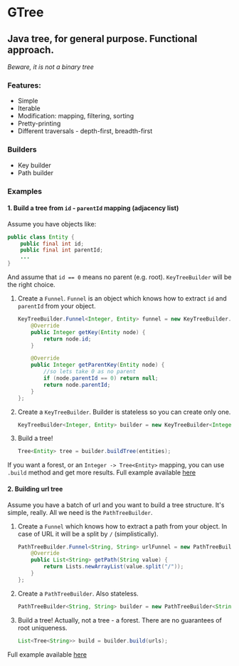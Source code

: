 # GTree

## Java tree, for general purpose. Functional approach.
_Beware, it is not a binary tree_

### Features:

- Simple
- Iterable
- Modification: mapping, filtering, sorting
- Pretty-printing
- Different traversals - depth-first, breadth-first

### Builders

- Key builder
- Path builder

### Examples

#### 1. Build a tree from `id` - `parentId` mapping (adjacency list)
Assume you have objects like:

```java
public class Entity {
    public final int id;
    public final int parentId;
    ...
}
```
And assume that `id == 0` means no parent (e.g. root).
`KeyTreeBuilder` will be the right choice.

1. Create a `Funnel`. `Funnel` is an object which knows how to extract `id` and `parentId` from your object.
    
    ```java
    KeyTreeBuilder.Funnel<Integer, Entity> funnel = new KeyTreeBuilder.Funnel<Integer, Entity>() {
        @Override
        public Integer getKey(Entity node) {
            return node.id;
        }
    
        @Override
        public Integer getParentKey(Entity node) {
            //so lets take 0 as no parent
            if (node.parentId == 0) return null;
            return node.parentId;
        }
    };
    ```
2. Create a `KeyTreeBuilder`. Builder is stateless so you can create only one.
    
    ```java
    KeyTreeBuilder<Integer, Entity> builder = new KeyTreeBuilder<Integer, Entity>(funnel);
    ```
3. Build a tree!
    
    ```java
    Tree<Entity> tree = builder.buildTree(entities);
    ```

If you want a forest, or an `Integer -> Tree<Entity>` mapping, you can use `.build` method and get more results.
Full example available [here](https://github.com/jkee/gtree/blob/master/src/test/java/org/jkee/gtree/examples/ParentIdTree.java)

#### 2. Building url tree
Assume you have a batch of url and you want to build a tree structure. It's simple, really.
All we need is the `PathTreeBuilder`.

1. Create a `Funnel` which knows how to extract a path from your object. In case of URL it will be a split by `/` (simplistically).
    
    ```java
    PathTreeBuilder.Funnel<String, String> urlFunnel = new PathTreeBuilder.Funnel<String, String>() {
        @Override
        public List<String> getPath(String value) {
            return Lists.newArrayList(value.split("/"));
        }
    };
    ```
2. Create a `PathTreeBuilder`. Also stateless.
    
    ```java
    PathTreeBuilder<String, String> builder = new PathTreeBuilder<String, String>(urlFunnel);
    ```
3. Build a tree! Actually, not a tree - a forest. There are no guarantees of root uniqueness.
    
    ```java
    List<Tree<String>> build = builder.build(urls);
    ```

Full example available [here](https://github.com/jkee/gtree/blob/master/src/test/java/org/jkee/gtree/examples/UrlTree.java)
